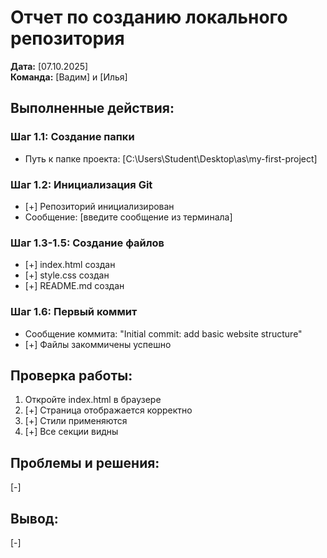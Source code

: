 # Отчет по созданию локального репозитория

**Дата:** [07.10.2025]  
**Команда:** [Вадим] и [Илья]

## Выполненные действия:

### Шаг 1.1: Создание папки
- Путь к папке проекта: [C:\Users\Student\Desktop\as\my-first-project]

### Шаг 1.2: Инициализация Git
- [+] Репозиторий инициализирован
- Сообщение: [введите сообщение из терминала]

### Шаг 1.3-1.5: Создание файлов
- [+] index.html создан
- [+] style.css создан  
- [+] README.md создан

### Шаг 1.6: Первый коммит
- Сообщение коммита: "Initial commit: add basic website structure"
- [+] Файлы закоммичены успешно

## Проверка работы:
1. Откройте index.html в браузере
2. [+] Страница отображается корректно
3. [+] Стили применяются
4. [+] Все секции видны

## Проблемы и решения:
[-]

## Вывод:

[-]